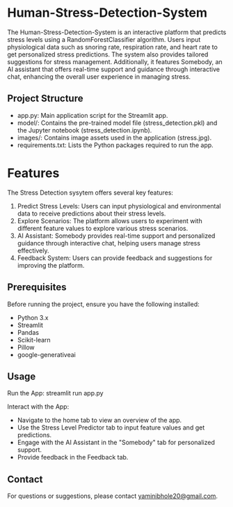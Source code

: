# Human-Stress-Detection-System
The Human-Stress-Detection-System is an interactive platform that predicts stress levels using a RandomForestClassifier algorithm. Users input physiological data such as snoring rate, respiration rate, and heart rate to get personalized stress predictions. The system also provides tailored suggestions for stress management. Additionally, it features Somebody, an AI assistant that offers real-time support and guidance through interactive chat, enhancing the overall user experience in managing stress.

## Project Structure

- app.py: Main application script for the Streamlit app.
- model/: Contains the pre-trained model file (stress_detection.pkl) and the Jupyter notebook (stress_detection.ipynb).
- images/: Contains image assets used in the application (stress.jpg).
- requirements.txt: Lists the Python packages required to run the app.

# Features
The Stress Detection sysytem offers several key features:

1. Predict Stress Levels: Users can input physiological and environmental data to receive predictions about their stress levels.
2. Explore Scenarios: The platform allows users to experiment with different feature values to explore various stress scenarios.
3. AI Assistant: Somebody provides real-time support and personalized guidance through interactive chat, helping users manage stress effectively.
4. Feedback System: Users can provide feedback and suggestions for improving the platform.

## Prerequisites
Before running the project, ensure you have the following installed:

- Python 3.x
- Streamlit
- Pandas
- Scikit-learn
- Pillow
- google-generativeai

## Usage
Run the App: streamlit run app.py

Interact with the App:
- Navigate to the home tab to view an overview of the app.
- Use the Stress Level Predictor tab to input feature values and get predictions.
- Engage with the AI Assistant in the "Somebody" tab for personalized support.
- Provide feedback in the Feedback tab.

## Contact
For questions or suggestions, please contact yaminibhole20@gmail.com.
